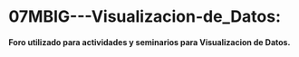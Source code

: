 # 07MBIG---Visualizacion-de_Datos:
  #### Foro utilizado para actividades y seminarios para Visualizacion de Datos.
